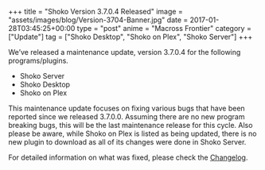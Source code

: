 +++
title = "Shoko Version 3.7.0.4 Released"
image = "assets/images/blog/Version-3704-Banner.jpg"
date = 2017-01-28T03:45:25+00:00
type = "post"
anime = "Macross Frontier"
category = ["Update"]
tag = ["Shoko Desktop", "Shoko on Plex", "Shoko Server"]
+++

We’ve released a maintenance update, version 3.7.0.4 for the following programs/plugins.

-   Shoko Server
-   Shoko Desktop
-   Shoko on Plex

This maintenance update focuses on fixing various bugs that have been reported since we released 3.7.0.0. Assuming there are no new program breaking bugs, this will be the last maintenance release for this cycle. Also please be aware, while Shoko on Plex is listed as being updated, there is no new plugin to download as all of its changes were done in Shoko Server.

For detailed information on what was fixed, please check the [Changelog](https://docs.shokoanime.com/changelog.html).
